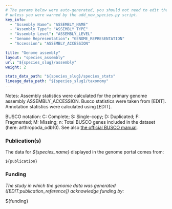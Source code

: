 ```yaml
---
# The params below were auto-generated, you should not need to edit them...
# unless you were warned by the add_new_species.py script.
key_info:
  - "Assembly Name": "ASSEMBLY_NAME"
  - "Assembly Type": "ASSEMBLY_TYPE"
  - "Assembly Level": "ASSEMBLY_LEVEL"
  - "Genome Representation": "GENOME_REPRESENTATION"
  - "Accession": "ASSEMBLY_ACCESSION"

title: "Genome assembly"
layout: "species_assembly"
url: "${species_slug}/assembly"
weight: 2

stats_data_path: "${species_slug}/species_stats"
lineage_data_path: "${species_slug}/taxonomy"
---
```


Notes: Assembly statistics were calculated for the primary genome assembly ASSEMBLY_ACCESSION. Busco statistics were taken from [EDIT]. Annotation statistics were calculated using [EDIT].

BUSCO notation: C: Complete; S: Single-copy; D: Duplicated; F: Fragmented; M: Missing; n: Total BUSCO genes included in the dataset (here: arthropoda_odb10). See also [the official BUSCO manual](https://busco.ezlab.org/busco_userguide.html#interpreting-the-results).

### Publication(s)

The data for *${species_name}* displayed in the genome portal comes from:

```{style=citation}
${publication}
```

### Funding

*The study in which the genome data was generated ([EDIT:publication_reference]) acknowledge funding by:*

${funding}

